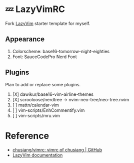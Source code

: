 # 💤 LazyVimRC

Fork [LazyVim](https://github.com/LazyVim/LazyVim) starter template for myself.

## Appearance

1. Colorscheme: base16-tomorrow-night-eighties
1. Font: SauceCodePro Nerd Font

## Plugins

Plan to add or replace some plugins.

1. [X] dawikur/base16-vim-airline-themes
1. [X] scrooloose/nerdtree -> nvim-neo-tree/neo-tree.nvim
1. [ ] mattn/calendar-vim
1. [ ] vim-scripts/EnhCommentify.vim
1. [ ] vim-scripts/mru.vim

# Reference

* [chusiang/vimrc: vimrc of chusiang | GitHub](https://github.com/chusiang/vimrc)
* [LazyVim documentation](https://lazyvim.github.io/installation)
